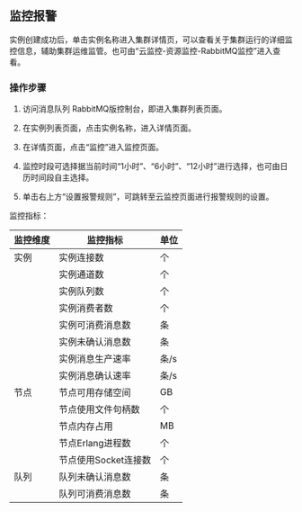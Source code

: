 ## 监控报警
实例创建成功后，单击实例名称进入集群详情页，可以查看关于集群运行的详细监控信息，辅助集群运维监管。也可由“云监控-资源监控-RabbitMQ监控”进入查看。</br>

### 操作步骤
1. 访问消息队列 RabbitMQ版控制台，即进入集群列表页面。</br>

2. 在实例列表页面，点击实例名称，进入详情页面。</br>

3. 在详情页面，点击“监控”进入监控页面。</br>

4. 监控时段可选择据当前时间“1小时”、“6小时”、“12小时”进行选择，也可由日历时间段自主选择。</br>

5. 单击右上方“设置报警规则”，可跳转至云监控页面进行报警规则的设置。</br>

监控指标：

| 监控维度 | 监控指标             | 单位 |
| -------- | -------------------- | ---- |
| 实例     | 实例连接数           | 个   |
|          | 实例通道数           | 个   |
|          | 实例队列数           | 个   |
|          | 实例消费者数         | 个   |
|          | 实例可消费消息数     | 条   |
|          | 实例未确认消息数     | 条   |
|          | 实例消息生产速率     | 条/s |
|          | 实例消息确认速率     | 条/s |
| 节点     | 节点可用存储空间     | GB   |
|          | 节点使用文件句柄数   | 个   |
|          | 节点内存占用         | MB   |
|          | 节点Erlang进程数     | 个   |
|          | 节点使用Socket连接数 | 个   |
| 队列     | 队列未确认消息数     | 条   |
|          | 队列可消费消息数     | 条   |

